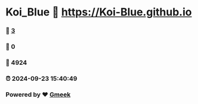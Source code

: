 # Koi_Blue :link: https://Koi-Blue.github.io 
### :page_facing_up: [3](https://Koi-Blue.github.io/tag.html) 
### :speech_balloon: 0 
### :hibiscus: 4924 
### :alarm_clock: 2024-09-23 15:40:49 
### Powered by :heart: [Gmeek](https://github.com/Meekdai/Gmeek)

